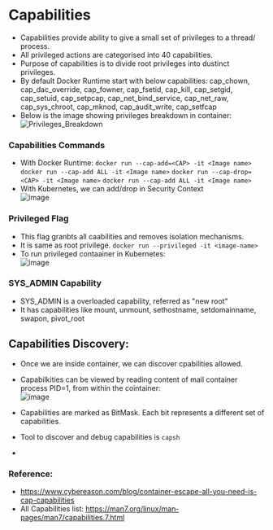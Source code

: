 # Capabilities
- Capabilities provide ability to give a small set of privileges to a thread/ process.
- All privileged actions are categorised into 40 capabilities.
- Purpose of capabilities is to divide root privileges into dustinct privileges.
- By default Docker Runtime start with below capabilities:
cap_chown, cap_dac_override, cap_fowner, cap_fsetid, cap_kill, cap_setgid, cap_setuid, cap_setpcap, cap_net_bind_service, cap_net_raw, cap_sys_chroot, cap_mknod, cap_audit_write, cap_setfcap
- Below is the image showing privileges breakdown in container:</br>
![Privileges_Breakdown](https://github.com/Vamckis/Container-Security/assets/71128825/88e85dc3-a8f8-4b2e-af35-5f7e387500fe)

### Capabilities Commands
- With Docker Runtime:
``` docker run --cap-add=<CAP> -it <Image name> ```
``` docker run --cap-add ALL -it <Image name> ```
``` docker run --cap-drop=<CAP> -it <Image name> ```
``` docker run --cap-add ALL -it <Image name> ```
- With Kubernetes, we can add/drop in Security Context</br>
![image](https://github.com/Vamckis/Container-Security/assets/71128825/3647ab8b-acc4-4307-a048-6895c8d95c42)

### Privileged Flag
- This flag granbts all caabilities and removes isolation mechanisms.
- It is same as root privilege.
``` docker run --privileged -it <image-name> ```
- To run privileged contaainer in Kubernetes: </br>
![image](https://github.com/Vamckis/Container-Security/assets/71128825/2ea0a1c5-82c2-41f3-9542-c65b39d2b5af)

### SYS_ADMIN Capability
- SYS_ADMIN is a overloaded capability, referred as "new root"
- It has capabilities like mount, unmount, sethostname, setdomainname, swapon, pivot_root

## Capabilities Discovery:
- Once we are inside container, we can discover cpabilities allowed.
- Capabilkities can be viewed by reading content of mail container process PID=1, from within the cointainer:</br>
![image](https://github.com/Vamckis/Container-Security/assets/71128825/63ea1b7c-0e92-4faf-a039-1852a543b719)

- Capabilities are marked as BitMask. Each bit represents a different set of capabilities.
- Tool to discover and debug capabilities is ``capsh``
- 
### Reference:
- https://www.cybereason.com/blog/container-escape-all-you-need-is-cap-capabilities
- All Capabilities list: https://man7.org/linux/man-pages/man7/capabilities.7.html
